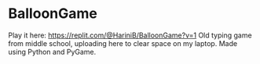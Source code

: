 # BalloonGame
Play it here: https://replit.com/@HariniB/BalloonGame?v=1 Old typing game from middle school, uploading here to clear space on my laptop. Made using Python and PyGame.
